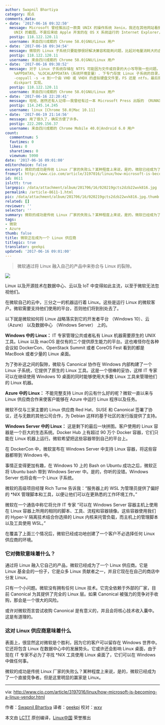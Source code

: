 ```yaml
---
author: Swapnil Bhartiya
category: 观点
comments_data:
- date: '2017-06-16 09:32:50'
  message: Microsoft 曾经推出过一款类 UNIX 的操作系统 Xenix，我还在其他网站看到过某个版本 Internet Explorer For
    UNIX 的截图，不是后来给 Apple 开发的在 OS X 系统运行的 Internet Explorer，就是运行在 UNIX 上的版本。
  postip: 118.122.120.11
  username: 来自四川成都的 Chrome 58.0|GNU/Linux 用户
- date: '2017-06-16 09:34:54'
  message: 微软的 Linux 子系统只要能够很好解决兼容和能耗问题，比起对电量消耗大的虚拟机方案，还是一个不错的方案。
  postip: 118.122.120.11
  username: 来自四川成都的 Chrome 58.0|GNU/Linux 用户
- date: '2017-06-16 09:38:52'
  message: 对于 Linux 子系统存储在 NTFS 可能因为文件或目录的大小写导致一些问题。我想到的，但是没有实践的方案是。找到当前用户 %USERPROFILE%，或者
    %APPDATA%, %LOCALAPPDATA%（系统环境变量）. 下专门存放 Linux 子系统的目录， 在最初阶段， 将其 robocopy . VHDX
    -copyall -s -e 到一个由 VHD 或 VHDX 的虚拟硬盘文件里，FS 还是 ntfs，最后把这个虚拟硬盘挂载到原来那个目录，挂载前确保其是空目录。自动挂载虚拟硬盘文件可用
    diskpart 实现。
  postip: 118.122.120.11
  username: 来自四川成都的 Chrome 58.0|GNU/Linux 用户
- date: '2017-06-16 22:20:41'
  message: 哈哈，居然还有人记得——我曾经有过一本 Microsoft Press 出版的 《RUNNING UNIX》 的书
  postip: 114.245.14.245
  username: linux [Chrome 58.0|Mac 10.11]
- date: '2017-06-19 21:14:56'
  message: 用了很久了，确实方便了许多。
  postip: 222.209.156.37
  username: 来自四川成都的 Chrome Mobile 40.0|Android 6.0 用户
count:
  commentnum: 5
  favtimes: 0
  likes: 0
  sharetimes: 0
  viewnum: 5990
date: '2017-06-16 09:01:00'
editorchoice: false
excerpt: 微软的成功是传统 Linux 厂家的失败么？某种程度上来说，是的，微软已经成为了一个直接竞争者。但是这里明显的赢家是 Linux。
fromurl: http://www.cio.com/article/3197016/linux/how-microsoft-is-becoming-a-linux-vendor.html
id: 8611
islctt: true
largepic: /data/attachment/album/201706/16/020219gcts2dzb22wvk816.jpg
permalink: /article-8611-1.html
pic: /data/attachment/album/201706/16/020219gcts2dzb22wvk816.jpg.thumb.jpg
related: []
reviewer: ''
selector: ''
summary: 微软的成功是传统 Linux 厂家的失败么？某种程度上来说，是的，微软已经成为了一个直接竞争者。但是这里明显的赢家是 Linux。
tags:
- 微软
- Azure
thumb: false
title: 微软正在成为一个 Linux 供应商
titlepic: true
translator: geekpi
updated: '2017-06-16 09:01:00'
---
```



> 
> 微软通过将 Linux 融入自己的产品中来弥合与 Linux 的裂隙。
> 
> 
> 


![](/data/attachment/album/201706/16/020219gcts2dzb22wvk816.jpg)


Linux 以及开源技术在数据中心、云以及 IoT 中变得如此主流，以至于微软无法忽视他们。


在微软自己的云中，三分之一的机器运行着 Linux。这些是运行 Linux 的微软客户。微软需要支持他们使用的平台，否则他们将到别处去了。


以下就是微软如何将 Linux 战略落实到它的开发者平台 （Windows 10）、云 （Azure） 以及数据中心 （Windows Server） 上的。


**Windows 中的 Linux：** IT 专家管理公共或者私有 Linux 机器需要原生的 UNIX 工具。Linux 以及 macOS 是仅有的二个提供原生能力的平台。这也难怪你在各种会议如 DockerCon、OpenStack Summit 或者 CoreOS Fest 看到的都是 MacBook 或者少量的 Linux 桌面。


为了弥补这之间的裂隙，微软与 Canonical 协作在 Windows 内部构建了一个 Linux 子系统，它提供了原生的 Linux 工具。这是一个很棒的妥协，这样 IT 专家可以在继续使用 Windows 10 桌面的同时能够使用大多数 Linux 工具来管理他们的 Linux 机器。


**Azure 中的 Linux：** 不能完整支持 Linux 的云有什么好的呢？微软一直以来与 Linux 供应商合作来使客户能够在 Azure 中运行 Linux 程序以及任务。


微软不仅与三家主要的 Linux 供应商 Red Hat、SUSE 和 Canonical 签署了协议，还与无数的其他公司合作，为 Debian 这样的基于社区的发行版提供了支持。


**Windows Server 中的 Linux：** 这是剩下的最后一块拼图。客户使用的 Linux 容器是一个巨大的生态系统。Docker Hub 上有超过 90 万个 Docker 容器，它们只能在 Linux 机器上运行。微软希望把这些容器带到自己的平台上。


在 DockerCon 中，微软宣布在 Windows Server 中支持 Linux 容器，将这些容器都带到 Windows 中。


事情正变得更加有趣，在 Windows 10 上的 Bash on Ubuntu 成功之后，微软正将 Ubuntu bash 带到 Windows Server 中。是的，你听的没错。Windows Server 也将会有一个 Linux 子系统。


微软的高级项目经理 Rich Turne 告诉我：“服务器上的 WSL 为管理员提供了偏好的 \*NIX 管理脚本和工具，以便让他们可以在更熟悉的工作环境工作。”


微软在一个通告中称它将允许 IT 专家 “可以在 Windows Server 容器主机上使用在 Linux 容器上所用的相同的脚本、工具、流程和容器镜像。这些容器使用我们的 Hyper-V 隔离技术结合你选择的 Linux 内核来托管负载，而主机上的管理脚本以及工具使用 WSL。”


在覆盖了上面三个情况后，微软已经成功地创建了一个客户不必选择任何 Linux 供应商的环境。


### 它对微软意味着什么？


通过将 Linux 融入它自己的产品，微软已经成为了一个 Linux 供应商。它是 Linux 基金会的一份子，它是众多 Linux 贡献者之一，并且它现在在自己的商店中分发 Linux。


只有一个小问题。微软没有拥有任何 Linux 技术。它完全依赖于外部的厂家，目前 Canonical 为其提供了完全的 Linux 层。如果 Canonical 被强力的竞争对手收购，那会是一个很大的风险。


或许对微软而言尝试收购 Canonical 是有意义的，并且会将核心技术收入囊中。这是有道理的。


### 这对 Linux 供应商意味着什么


表面上，很显然这对微软是个胜利，因为它的客户可以留存在 Windows 世界中。它还将包含 Linux 在数据中心中的发展势头。它或许还会影响 Linux 桌面，由于现在 IT 专家不必为了寻找 \*NIX 工具使用 Linux 桌面了，它们可以在 Windows 中做任何事。


微软的成功是传统 Linux 厂家的失败么？某种程度上来说，是的，微软已经成为了一个直接竞争者。但是这里明显的赢家是 Linux。




---


via: <http://www.cio.com/article/3197016/linux/how-microsoft-is-becoming-a-linux-vendor.html>


作者：[Swapnil Bhartiya](http://www.cio.com/author/Swapnil-Bhartiya/) 译者：[geekpi](https://github.com/geekpi) 校对：[wxy](https://github.com/wxy)


本文由 [LCTT](https://github.com/LCTT/TranslateProject) 原创编译，[Linux中国](https://linux.cn/) 荣誉推出